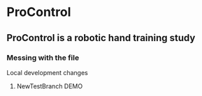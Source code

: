 # ProControl
## ProControl is a robotic hand training study


### Messing with the file


Local development changes

1. NewTestBranch DEMO
